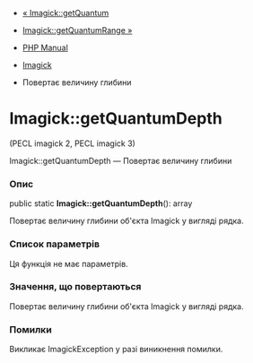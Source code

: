 - [« Imagick::getQuantum](imagick.getquantum.md)
- [Imagick::getQuantumRange »](imagick.getquantumrange.md)

- [PHP Manual](index.md)
- [Imagick](class.imagick.md)
- Повертає величину глибини

# Imagick::getQuantumDepth

(PECL imagick 2, PECL imagick 3)

Imagick::getQuantumDepth — Повертає величину глибини

### Опис

public static **Imagick::getQuantumDepth**(): array

Повертає величину глибини об'єкта Imagick у вигляді рядка.

### Список параметрів

Ця функція не має параметрів.

### Значення, що повертаються

Повертає величину глибини об'єкта Imagick у вигляді рядка.

### Помилки

Викликає ImagickException у разі виникнення помилки.

